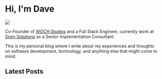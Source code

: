 <h1>Hi, I'm Dave</h1>
<div class="profile-container">
<img src="https://avatars.githubusercontent.com/u/4146149?v=4" class="profile-image" style="display: flex;"/>
<p class="profile-text">Co-Founder of <a href="https://www.wochstudios.com/">WOCH Studios</a> and a Full Stack Engineer, currently work at <a href="https://siren.io">Siren Solutions</a> as a Senior Implementation Consultant. 
</div>

This is my personal blog where I write about my experiences and thoughts on software development, technology, and anything else that might come to mind.

## Latest Posts
<div class="iframely-embed"><div class="iframely-responsive" style="height: 140px; padding-bottom: 0;"><a href="https://davemcpherson.dev/Implementation%20Engineering" data-iframely-url="//iframely.net/ORfSXq3"></a></div></div><script async src="//iframely.net/embed.js"></script>

<br/>

<div class="iframely-embed"><div class="iframely-responsive" style="height: 140px; padding-bottom: 0;"><a href="https://davemcpherson.dev/Running%20a%20Bluesky%20Bot%20in%20Github%20Actions" data-iframely-url="//iframely.net/jLE87Rp"></a></div></div><script async src="//iframely.net/embed.js"></script>
